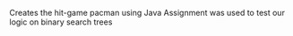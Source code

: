 Creates the hit-game pacman using Java
Assignment was used to test our logic on binary search trees
